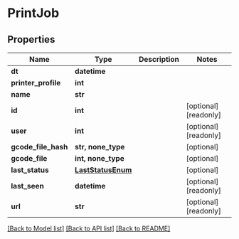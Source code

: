 # PrintJob

## Properties
Name | Type | Description | Notes
------------ | ------------- | ------------- | -------------
**dt** | **datetime** |  | 
**printer_profile** | **int** |  | 
**name** | **str** |  | 
**id** | **int** |  | [optional] [readonly] 
**user** | **int** |  | [optional] [readonly] 
**gcode_file_hash** | **str, none_type** |  | [optional] 
**gcode_file** | **int, none_type** |  | [optional] 
**last_status** | [**LastStatusEnum**](LastStatusEnum.md) |  | [optional] 
**last_seen** | **datetime** |  | [optional] [readonly] 
**url** | **str** |  | [optional] [readonly] 

[[Back to Model list]](../README.md#documentation-for-models) [[Back to API list]](../README.md#documentation-for-api-endpoints) [[Back to README]](../README.md)


